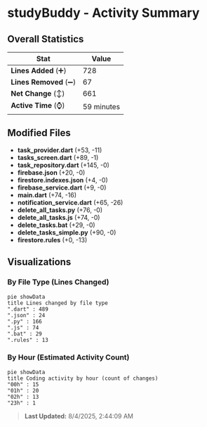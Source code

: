 # studyBuddy - Activity Summary 

## Overall Statistics

| Stat                   | Value                                                             |
| ---------------------- | ----------------------------------------------------------------- |
| **Lines Added** (➕)   | 728                                          |
| **Lines Removed** (➖) | 67                                        |
| **Net Change** (↕)    | 661                |
| **Active Time** (⌚)   | 59 minutes |


## Modified Files
- **task_provider.dart** (+53, -11)
- **tasks_screen.dart** (+89, -1)
- **task_repository.dart** (+145, -0)
- **firebase.json** (+20, -0)
- **firestore.indexes.json** (+4, -0)
- **firebase_service.dart** (+9, -0)
- **main.dart** (+74, -16)
- **notification_service.dart** (+65, -26)
- **delete_all_tasks.py** (+76, -0)
- **delete_all_tasks.js** (+74, -0)
- **delete_tasks.bat** (+29, -0)
- **delete_tasks_simple.py** (+90, -0)
- **firestore.rules** (+0, -13)

## Visualizations

### By File Type (Lines Changed)

```mermaid
pie showData
title Lines changed by file type
".dart" : 489
".json" : 24
".py" : 166
".js" : 74
".bat" : 29
".rules" : 13
```

### By Hour (Estimated Activity Count)

```mermaid
pie showData
title Coding activity by hour (count of changes)
"00h" : 15
"01h" : 20
"02h" : 13
"23h" : 1
```


> **Last Updated:** 8/4/2025, 2:44:09 AM